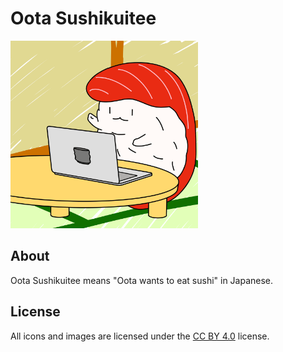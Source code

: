 # Oota Sushikuitee

<img src="https://github.com/oota-sushikuitee/images/blob/main/images/original/sushi/01-mokumoku.png" alt="Oota Sushikuitee" width="300"/>

## About

Oota Sushikuitee means "Oota wants to eat sushi" in Japanese.
## License

All icons and images are licensed under the [CC BY 4.0](https://creativecommons.org/licenses/by/4.0/) license.
